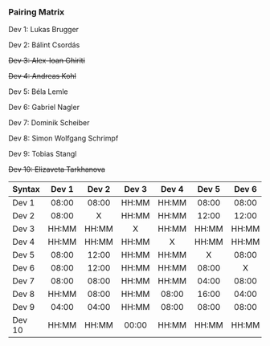 ### Pairing Matrix
Dev 1: Lukas Brugger

Dev 2: Bálint Csordás

~~Dev 3: Alex-Ioan Ghiriti~~

~~Dev 4: Andreas Kohl~~

Dev 5: Béla Lemle

Dev 6: Gabriel Nagler

Dev 7: Dominik Scheiber

Dev 8: Simon Wolfgang Schrimpf

Dev 9: Tobias Stangl

~~Dev 10: Elizaveta Tarkhanova~~


| Syntax      | Dev 1   	  | Dev 2   	  | Dev 3       | Dev 4       | Dev 5   	  | Dev 6   	  | Dev 7   	  | Dev 8   	  | Dev 9   	  | Dev 10      |
| :---        |    :----:   |    :----:   |    :----:   |    :----:   |    :----:   |    :----:   |    :----:   |    :----:   |    :----:   |    :----:   |
| Dev 1       | 08:00       | 08:00       | HH:MM       | HH:MM       | 08:00       | 08:00       | 08:00       | HH:MM       | 04:00       | HH:MM       |
| Dev 2       | 08:00       | X           | HH:MM       | HH:MM       | 12:00       | 12:00       | 08:00       | 08:00       | 04:00       | HH:MM       |
| Dev 3       | HH:MM       | HH:MM       | X           | HH:MM       | HH:MM       | HH:MM       | HH:MM       | HH:MM       | HH:MM       | 00:00       |
| Dev 4       | HH:MM       | HH:MM       | HH:MM       | X           | HH:MM       | HH:MM       | HH:MM       | 08:00       | 08:00       | HH:MM       |
| Dev 5       | 08:00       | 12:00       | HH:MM       | HH:MM       | X           | 08:00       | 04:00       | 16:00       | 08:00       | HH:MM       |
| Dev 6       | 08:00       | 12:00       | HH:MM       | HH:MM       | 08:00       | X           | 08:00       | 04:00       | 08:00       | HH:MM       |
| Dev 7       | 08:00       | 08:00       | HH:MM       | HH:MM       | 04:00       | 08:00       | 08:00       | 04:00       | 20:00       | HH:MM       |
| Dev 8       | HH:MM       | 08:00       | HH:MM       | 08:00       | 16:00       | 04:00       | 04:00       | 08:00       | 08:00       | HH:MM       |
| Dev 9       | 04:00       | 04:00       | HH:MM       | 08:00       | 08:00       | 08:00       | 20:00       | 08:00       | 08:00       | HH:MM       |
| Dev 10      | HH:MM       | HH:MM       | 00:00       | HH:MM       | HH:MM       | HH:MM       | HH:MM       | HH:MM       | HH:MM       | X           |
